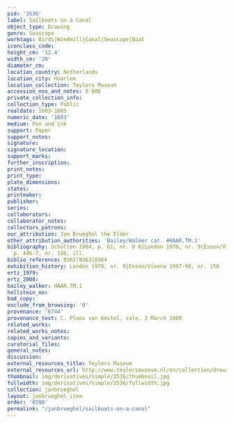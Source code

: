 ```yaml
---
pid: '3536'
label: Sailboats on a Canal
object_type: Drawing
genre: Seascape
worktags: Birds|Windmill|Canal|Seascape|Boat
iconclass_code:
height_cm: '12.4'
width_cm: '20'
diameter_cm:
location_country: Netherlands
location_city: Haarlem
location_collection: Teylers Museum
accession_nos_and_notes: O 006
private_collection_info:
collection_type: Public
realdate: 1603-1605
numeric_date: '1603'
medium: Pen and ink
support: Paper
support_notes:
signature:
signature_location:
support_marks:
further_inscription:
print_notes:
print_type:
plate_dimensions:
states:
printmaker:
publisher:
series:
collaborators:
collaborator_notes:
collectors_patrons:
our_attribution: Jan Brueghel the Elder
other_attribution_authorities: 'Bailey/Walker cat. #HAAR.TM.1'
bibliography: Scholten 1904, p. 61, nr. O 6|London 1970, nr. 9|Essen/Vienna 1997-98,
  p. 446-7, nr. 156, ill.
biblio_reference: 8362|8363|8364
exhibition_history: London 1970, nr. 9|Essen/Vienna 1997-98, nr. 156
ertz_1979:
ertz_2008:
bailey_walker: HAAR.TM.1
hollstein_no:
bad_copy:
exclude_from_browsing: '0'
provenance: '6744'
provenance_text: C. Ploos van Amstel, sale, 3 March 1800
related_works:
related_works_notes:
copies_and_variants:
curatorial_files:
general_notes:
discussion:
external_resources_title: Teylers Museum
external_resources_url: http://www.teylersmuseum.nl/en/collection/drawings/o-006-zeilboten-op-een-vaart-jan-i-breughel-1568-1625-tekenaar
thumbnail: img/derivatives/simple/3536/thumbnail.jpg
fullwidth: img/derivatives/simple/3536/fullwidth.jpg
collection: janbrueghel
layout: janbrueghel_item
order: '0590'
permalink: "/janbrueghel/sailboats-on-a-canal"
---
```

